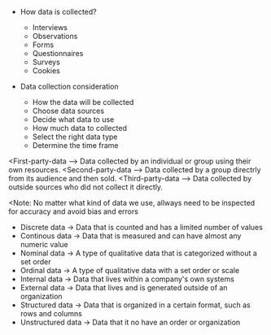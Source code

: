 * How data is collected?
  - Interviews
  - Observations
  - Forms
  - Questionnaires
  - Surveys
  - Cookies


* Data collection consideration
  - How the data will be collected
  - Choose data sources
  - Decide what data to use
  - How much data to collected
  - Select the right data type
  - Determine the time frame

<First-party-data --> Data collected by an individual or group using their own resources.
<Second-party-data --> Data collected by a group directrly from its audience and then sold.
<Third-party-data --> Data collected by outside sources who did not collect it directly.

  <Note: No matter what kind of data we use, allways need to be inspected for accuracy and avoid bias and errors

<!-- DATA FORMATS -->
* Discrete data -> Data that is counted and has a limited number of values
* Continous data -> Data that is measured and can have almost any numeric value
* Nominal data -> A type of qualitative data that is categorized without a set order
* Ordinal data -> A type of qualitative data with a set order or scale
* Internal data -> Data that lives within a company's own systems
* External data -> Data that lives and is generated outside of an organization
* Structured data -> Data that is organized in a certain format, such as rows and columns
* Unstructured data -> Data that it no have an order or organization 
